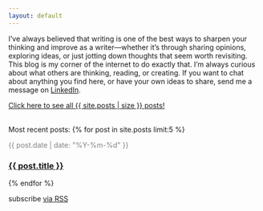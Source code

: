 ```yaml
---
layout: default
---
```

I’ve always believed that writing is one of the best ways to sharpen your thinking and improve as a writer—whether it’s through sharing opinions, exploring ideas, or just jotting down thoughts that seem worth revisiting. This blog is my corner of the internet to do exactly that. I’m always curious about what others are thinking, reading, or creating. If you want to chat about anything you find here, or have your own ideas to share, send me a message on [LinkedIn](https://www.linkedin.com/in/stefandecimelli/).

<a href="/all">Click here to see all {{ site.posts | size }} posts!</a>
<br/>
<br/>

Most recent posts:
{% for post in site.posts limit:5 %}
<p style="color:#828282;margin-bottom:0">{{ post.date | date: "%Y-%m-%d" }} <a href="{{ post.url }}">
	<h3>{{ post.title }}</h3>
</a></p>
{% endfor %}

<br/>
<p class="rss-subscribe">subscribe <a href="/feed.xml">via RSS</a></p>
